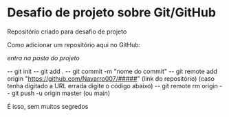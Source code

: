 # Desafio de projeto sobre Git/GitHub
Repositório criado para desafio de projeto

Como adicionar um repositório aqui no GitHub: 



*entra na pasta do projeto*

-- git init
-- git add .
-- git commit -m "nome do commit"
-- git remote add origin "https://github.com/Navarro007/#####" (link do repositório)
(caso tenha digitado a URL errada digite o código abaixo)
-- git remote rm origin
-- git push -u origin master (ou main)

É isso, sem muitos segredos

